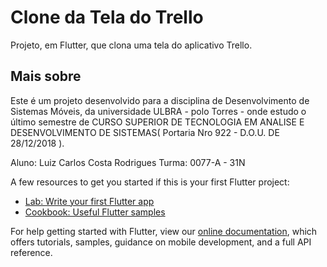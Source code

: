 # Clone da Tela do Trello

Projeto, em Flutter, que clona uma tela do aplicativo Trello.

## Mais sobre

Este é um projeto desenvolvido para a disciplina de Desenvolvimento de Sistemas Móveis, da universidade ULBRA - polo Torres - onde estudo o último semestre de CURSO SUPERIOR DE TECNOLOGIA EM ANALISE E DESENVOLVIMENTO DE SISTEMAS( Portaria Nro 922 - D.O.U. DE 28/12/2018 ).

Aluno: Luiz Carlos Costa Rodrigues
Turma: 0077-A - 31N


A few resources to get you started if this is your first Flutter project:

- [Lab: Write your first Flutter app](https://flutter.dev/docs/get-started/codelab)
- [Cookbook: Useful Flutter samples](https://flutter.dev/docs/cookbook)

For help getting started with Flutter, view our
[online documentation](https://flutter.dev/docs), which offers tutorials,
samples, guidance on mobile development, and a full API reference.
